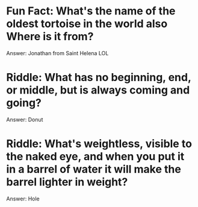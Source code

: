 # Fun Fact: What's the name of the oldest tortoise in the world also Where is it from?

Answer: Jonathan from Saint Helena LOL



# Riddle: What has no beginning, end, or middle, but is always coming and going?

Answer: Donut



# Riddle: What's weightless, visible to the naked eye, and when you put it in a barrel of water it will make the barrel lighter in weight?

Answer: Hole
